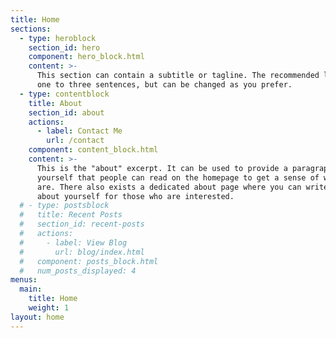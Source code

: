 ```yaml
---
title: Home
sections:
  - type: heroblock
    section_id: hero
    component: hero_block.html
    content: >-
      This section can contain a subtitle or tagline. The recommended length is
      one to three sentences, but can be changed as you prefer.
  - type: contentblock
    title: About
    section_id: about
    actions:
      - label: Contact Me
        url: /contact
    component: content_block.html
    content: >-
      This is the "about" excerpt. It can be used to provide a paragraph about
      yourself that people can read on the homepage to get a sense of who you
      are. There also exists a dedicated about page where you can write more
      about yourself for those who are interested.
  # - type: postsblock
  #   title: Recent Posts
  #   section_id: recent-posts
  #   actions:
  #     - label: View Blog
  #       url: blog/index.html
  #   component: posts_block.html
  #   num_posts_displayed: 4
menus:
  main:
    title: Home
    weight: 1
layout: home
---
```


